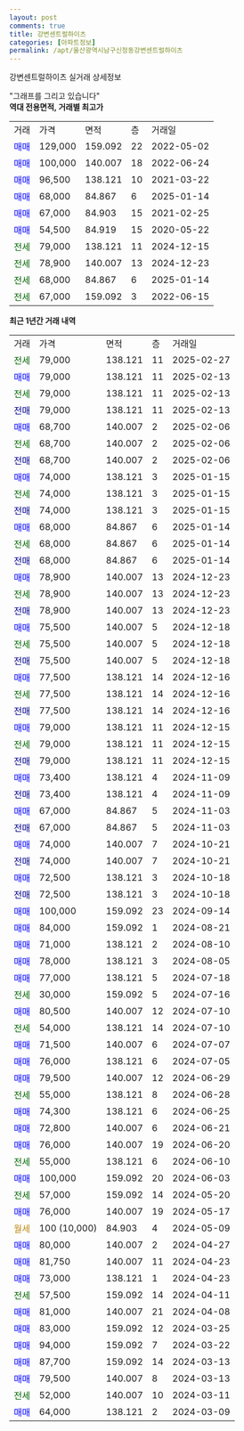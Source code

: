 ```yaml
---
layout: post
comments: true
title: 강변센트럴하이츠
categories: [아파트정보]
permalink: /apt/울산광역시남구신정동강변센트럴하이츠
---
```


강변센트럴하이츠 실거래 상세정보

<script type="text/javascript">
  google.charts.load('current', {'packages':['line', 'corechart']});
  google.charts.setOnLoadCallback(drawChart);

  function drawChart() {
    var data = new google.visualization.DataTable();
    data.addColumn('date', '거래일');
    data.addColumn('number', "매매");
    data.addColumn('number', "전세");
    data.addColumn('number', "전매");

    data.addRows([[new Date(Date.parse("2025-02-27")), null, 79000, null], [new Date(Date.parse("2025-02-13")), 79000, null, null], [new Date(Date.parse("2025-02-13")), null, 79000, null], [new Date(Date.parse("2025-02-13")), null, null, 79000], [new Date(Date.parse("2025-02-06")), 68700, null, null], [new Date(Date.parse("2025-02-06")), null, 68700, null], [new Date(Date.parse("2025-02-06")), null, null, 68700], [new Date(Date.parse("2025-01-15")), 74000, null, null], [new Date(Date.parse("2025-01-15")), null, 74000, null], [new Date(Date.parse("2025-01-15")), null, null, 74000], [new Date(Date.parse("2025-01-14")), 68000, null, null], [new Date(Date.parse("2025-01-14")), null, 68000, null], [new Date(Date.parse("2025-01-14")), null, null, 68000], [new Date(Date.parse("2024-12-23")), 78900, null, null], [new Date(Date.parse("2024-12-23")), null, 78900, null], [new Date(Date.parse("2024-12-23")), null, null, 78900], [new Date(Date.parse("2024-12-18")), 75500, null, null], [new Date(Date.parse("2024-12-18")), null, 75500, null], [new Date(Date.parse("2024-12-18")), null, null, 75500], [new Date(Date.parse("2024-12-16")), 77500, null, null], [new Date(Date.parse("2024-12-16")), null, 77500, null], [new Date(Date.parse("2024-12-16")), null, null, 77500], [new Date(Date.parse("2024-12-15")), 79000, null, null], [new Date(Date.parse("2024-12-15")), null, 79000, null], [new Date(Date.parse("2024-12-15")), null, null, 79000], [new Date(Date.parse("2024-11-09")), 73400, null, null], [new Date(Date.parse("2024-11-09")), null, null, 73400], [new Date(Date.parse("2024-11-03")), 67000, null, null], [new Date(Date.parse("2024-11-03")), null, null, 67000], [new Date(Date.parse("2024-10-21")), 74000, null, null], [new Date(Date.parse("2024-10-21")), null, null, 74000], [new Date(Date.parse("2024-10-18")), 72500, null, null], [new Date(Date.parse("2024-10-18")), null, null, 72500], [new Date(Date.parse("2024-09-14")), 100000, null, null], [new Date(Date.parse("2024-08-21")), 84000, null, null], [new Date(Date.parse("2024-08-10")), 71000, null, null], [new Date(Date.parse("2024-08-05")), 78000, null, null], [new Date(Date.parse("2024-07-18")), 77000, null, null], [new Date(Date.parse("2024-07-16")), null, 30000, null], [new Date(Date.parse("2024-07-10")), 80500, null, null], [new Date(Date.parse("2024-07-10")), null, 54000, null], [new Date(Date.parse("2024-07-07")), 71500, null, null], [new Date(Date.parse("2024-07-05")), 76000, null, null], [new Date(Date.parse("2024-06-29")), 79500, null, null], [new Date(Date.parse("2024-06-28")), null, 55000, null], [new Date(Date.parse("2024-06-25")), 74300, null, null], [new Date(Date.parse("2024-06-21")), 72800, null, null], [new Date(Date.parse("2024-06-20")), 76000, null, null], [new Date(Date.parse("2024-06-10")), null, 55000, null], [new Date(Date.parse("2024-06-03")), 100000, null, null], [new Date(Date.parse("2024-05-20")), null, 57000, null], [new Date(Date.parse("2024-05-17")), 76000, null, null], [new Date(Date.parse("2024-05-09")), null, null, null], [new Date(Date.parse("2024-04-27")), 80000, null, null], [new Date(Date.parse("2024-04-23")), 81750, null, null], [new Date(Date.parse("2024-04-23")), 73000, null, null], [new Date(Date.parse("2024-04-11")), null, 57500, null], [new Date(Date.parse("2024-04-08")), 81000, null, null], [new Date(Date.parse("2024-03-25")), 83000, null, null], [new Date(Date.parse("2024-03-22")), 94000, null, null], [new Date(Date.parse("2024-03-13")), 87700, null, null], [new Date(Date.parse("2024-03-13")), 79500, null, null], [new Date(Date.parse("2024-03-11")), null, 52000, null], [new Date(Date.parse("2024-03-09")), 64000, null, null]]);

    var options = {
      hAxis: {
        format: 'yyyy/MM/dd'
      },    
      lineWidth: 0,
      pointsVisible: true,    
      title: '최근 1년간 유형별 실거래가 분포',
      legend: { position: 'bottom' }
    };

    var formatter = new google.visualization.NumberFormat({pattern:'###,###'} );
    formatter.format(data, 1);
    formatter.format(data, 2);
    
    setTimeout(function() {
        var chart = new google.visualization.LineChart(document.getElementById('columnchart_material'));
        chart.draw(data, (options));
        document.getElementById('loading').style.display = 'none';
    }, 200);
  }
</script>


<div id="loading" style="z-index:20; display: block; margin-left: 0px">"그래프를 그리고 있습니다"</div>
<div id="columnchart_material" style="width: 95%; margin-left: 0px; display: block"></div>
<!-- contents start -->
<b>역대 전용면적, 거래별 최고가</b>
<table class="sortable">
    <tr>
      <td>거래</td>
      <td>가격</td>
      <td>면적</td>
      <td>층</td>
      <td>거래일</td>
    </tr>
        <tr>
          <td><a style="color: blue">매매</a></td>
          <td>129,000</td>
          <td>159.092</td>
          <td>22</td>
          <td>2022-05-02</td>
        </tr>            <tr>
          <td><a style="color: blue">매매</a></td>
          <td>100,000</td>
          <td>140.007</td>
          <td>18</td>
          <td>2022-06-24</td>
        </tr>            <tr>
          <td><a style="color: blue">매매</a></td>
          <td>96,500</td>
          <td>138.121</td>
          <td>10</td>
          <td>2021-03-22</td>
        </tr>            <tr>
          <td><a style="color: blue">매매</a></td>
          <td>68,000</td>
          <td>84.867</td>
          <td>6</td>
          <td>2025-01-14</td>
        </tr>            <tr>
          <td><a style="color: blue">매매</a></td>
          <td>67,000</td>
          <td>84.903</td>
          <td>15</td>
          <td>2021-02-25</td>
        </tr>            <tr>
          <td><a style="color: blue">매매</a></td>
          <td>54,500</td>
          <td>84.919</td>
          <td>15</td>
          <td>2020-05-22</td>
        </tr>        
        <tr>
              <td><a style="color: darkgreen">전세</a></td>
              <td>79,000</td>
              <td>138.121</td>
              <td>11</td>
              <td>2024-12-15</td>
            </tr>            <tr>
              <td><a style="color: darkgreen">전세</a></td>
              <td>78,900</td>
              <td>140.007</td>
              <td>13</td>
              <td>2024-12-23</td>
            </tr>            <tr>
              <td><a style="color: darkgreen">전세</a></td>
              <td>68,000</td>
              <td>84.867</td>
              <td>6</td>
              <td>2025-01-14</td>
            </tr>            <tr>
              <td><a style="color: darkgreen">전세</a></td>
              <td>67,000</td>
              <td>159.092</td>
              <td>3</td>
              <td>2022-06-15</td>
            </tr>        
    
</table>

<b>최근 1년간 거래 내역</b>

<table class="sortable">
    <tr>
      <td>거래</td>
      <td>가격</td>
      <td>면적</td>
      <td>층</td>
      <td>거래일</td>
    </tr>
    <tr>
      <td><a style="color: darkgreen">전세</a></td>
      <td>79,000</td>
      <td>138.121</td>
      <td>11</td>
      <td>2025-02-27</td>
    </tr>          <tr>
      <td><a style="color: blue">매매</a></td>
      <td>79,000</td>
      <td>138.121</td>
      <td>11</td>
      <td>2025-02-13</td>
    </tr>          <tr>
      <td><a style="color: darkgreen">전세</a></td>
      <td>79,000</td>
      <td>138.121</td>
      <td>11</td>
      <td>2025-02-13</td>
    </tr>          <tr>
      <td><a style="color: darkblue">전매</a></td>
      <td>79,000</td>
      <td>138.121</td>
      <td>11</td>
      <td>2025-02-13</td>
    </tr>          <tr>
      <td><a style="color: blue">매매</a></td>
      <td>68,700</td>
      <td>140.007</td>
      <td>2</td>
      <td>2025-02-06</td>
    </tr>          <tr>
      <td><a style="color: darkgreen">전세</a></td>
      <td>68,700</td>
      <td>140.007</td>
      <td>2</td>
      <td>2025-02-06</td>
    </tr>          <tr>
      <td><a style="color: darkblue">전매</a></td>
      <td>68,700</td>
      <td>140.007</td>
      <td>2</td>
      <td>2025-02-06</td>
    </tr>          <tr>
      <td><a style="color: blue">매매</a></td>
      <td>74,000</td>
      <td>138.121</td>
      <td>3</td>
      <td>2025-01-15</td>
    </tr>          <tr>
      <td><a style="color: darkgreen">전세</a></td>
      <td>74,000</td>
      <td>138.121</td>
      <td>3</td>
      <td>2025-01-15</td>
    </tr>          <tr>
      <td><a style="color: darkblue">전매</a></td>
      <td>74,000</td>
      <td>138.121</td>
      <td>3</td>
      <td>2025-01-15</td>
    </tr>          <tr>
      <td><a style="color: blue">매매</a></td>
      <td>68,000</td>
      <td>84.867</td>
      <td>6</td>
      <td>2025-01-14</td>
    </tr>          <tr>
      <td><a style="color: darkgreen">전세</a></td>
      <td>68,000</td>
      <td>84.867</td>
      <td>6</td>
      <td>2025-01-14</td>
    </tr>          <tr>
      <td><a style="color: darkblue">전매</a></td>
      <td>68,000</td>
      <td>84.867</td>
      <td>6</td>
      <td>2025-01-14</td>
    </tr>          <tr>
      <td><a style="color: blue">매매</a></td>
      <td>78,900</td>
      <td>140.007</td>
      <td>13</td>
      <td>2024-12-23</td>
    </tr>          <tr>
      <td><a style="color: darkgreen">전세</a></td>
      <td>78,900</td>
      <td>140.007</td>
      <td>13</td>
      <td>2024-12-23</td>
    </tr>          <tr>
      <td><a style="color: darkblue">전매</a></td>
      <td>78,900</td>
      <td>140.007</td>
      <td>13</td>
      <td>2024-12-23</td>
    </tr>          <tr>
      <td><a style="color: blue">매매</a></td>
      <td>75,500</td>
      <td>140.007</td>
      <td>5</td>
      <td>2024-12-18</td>
    </tr>          <tr>
      <td><a style="color: darkgreen">전세</a></td>
      <td>75,500</td>
      <td>140.007</td>
      <td>5</td>
      <td>2024-12-18</td>
    </tr>          <tr>
      <td><a style="color: darkblue">전매</a></td>
      <td>75,500</td>
      <td>140.007</td>
      <td>5</td>
      <td>2024-12-18</td>
    </tr>          <tr>
      <td><a style="color: blue">매매</a></td>
      <td>77,500</td>
      <td>138.121</td>
      <td>14</td>
      <td>2024-12-16</td>
    </tr>          <tr>
      <td><a style="color: darkgreen">전세</a></td>
      <td>77,500</td>
      <td>138.121</td>
      <td>14</td>
      <td>2024-12-16</td>
    </tr>          <tr>
      <td><a style="color: darkblue">전매</a></td>
      <td>77,500</td>
      <td>138.121</td>
      <td>14</td>
      <td>2024-12-16</td>
    </tr>          <tr>
      <td><a style="color: blue">매매</a></td>
      <td>79,000</td>
      <td>138.121</td>
      <td>11</td>
      <td>2024-12-15</td>
    </tr>          <tr>
      <td><a style="color: darkgreen">전세</a></td>
      <td>79,000</td>
      <td>138.121</td>
      <td>11</td>
      <td>2024-12-15</td>
    </tr>          <tr>
      <td><a style="color: darkblue">전매</a></td>
      <td>79,000</td>
      <td>138.121</td>
      <td>11</td>
      <td>2024-12-15</td>
    </tr>          <tr>
      <td><a style="color: blue">매매</a></td>
      <td>73,400</td>
      <td>138.121</td>
      <td>4</td>
      <td>2024-11-09</td>
    </tr>          <tr>
      <td><a style="color: darkblue">전매</a></td>
      <td>73,400</td>
      <td>138.121</td>
      <td>4</td>
      <td>2024-11-09</td>
    </tr>          <tr>
      <td><a style="color: blue">매매</a></td>
      <td>67,000</td>
      <td>84.867</td>
      <td>5</td>
      <td>2024-11-03</td>
    </tr>          <tr>
      <td><a style="color: darkblue">전매</a></td>
      <td>67,000</td>
      <td>84.867</td>
      <td>5</td>
      <td>2024-11-03</td>
    </tr>          <tr>
      <td><a style="color: blue">매매</a></td>
      <td>74,000</td>
      <td>140.007</td>
      <td>7</td>
      <td>2024-10-21</td>
    </tr>          <tr>
      <td><a style="color: darkblue">전매</a></td>
      <td>74,000</td>
      <td>140.007</td>
      <td>7</td>
      <td>2024-10-21</td>
    </tr>          <tr>
      <td><a style="color: blue">매매</a></td>
      <td>72,500</td>
      <td>138.121</td>
      <td>3</td>
      <td>2024-10-18</td>
    </tr>          <tr>
      <td><a style="color: darkblue">전매</a></td>
      <td>72,500</td>
      <td>138.121</td>
      <td>3</td>
      <td>2024-10-18</td>
    </tr>          <tr>
      <td><a style="color: blue">매매</a></td>
      <td>100,000</td>
      <td>159.092</td>
      <td>23</td>
      <td>2024-09-14</td>
    </tr>          <tr>
      <td><a style="color: blue">매매</a></td>
      <td>84,000</td>
      <td>159.092</td>
      <td>1</td>
      <td>2024-08-21</td>
    </tr>          <tr>
      <td><a style="color: blue">매매</a></td>
      <td>71,000</td>
      <td>138.121</td>
      <td>2</td>
      <td>2024-08-10</td>
    </tr>          <tr>
      <td><a style="color: blue">매매</a></td>
      <td>78,000</td>
      <td>138.121</td>
      <td>3</td>
      <td>2024-08-05</td>
    </tr>          <tr>
      <td><a style="color: blue">매매</a></td>
      <td>77,000</td>
      <td>138.121</td>
      <td>5</td>
      <td>2024-07-18</td>
    </tr>          <tr>
      <td><a style="color: darkgreen">전세</a></td>
      <td>30,000</td>
      <td>159.092</td>
      <td>5</td>
      <td>2024-07-16</td>
    </tr>          <tr>
      <td><a style="color: blue">매매</a></td>
      <td>80,500</td>
      <td>140.007</td>
      <td>12</td>
      <td>2024-07-10</td>
    </tr>          <tr>
      <td><a style="color: darkgreen">전세</a></td>
      <td>54,000</td>
      <td>138.121</td>
      <td>14</td>
      <td>2024-07-10</td>
    </tr>          <tr>
      <td><a style="color: blue">매매</a></td>
      <td>71,500</td>
      <td>140.007</td>
      <td>6</td>
      <td>2024-07-07</td>
    </tr>          <tr>
      <td><a style="color: blue">매매</a></td>
      <td>76,000</td>
      <td>138.121</td>
      <td>6</td>
      <td>2024-07-05</td>
    </tr>          <tr>
      <td><a style="color: blue">매매</a></td>
      <td>79,500</td>
      <td>140.007</td>
      <td>12</td>
      <td>2024-06-29</td>
    </tr>          <tr>
      <td><a style="color: darkgreen">전세</a></td>
      <td>55,000</td>
      <td>138.121</td>
      <td>8</td>
      <td>2024-06-28</td>
    </tr>          <tr>
      <td><a style="color: blue">매매</a></td>
      <td>74,300</td>
      <td>138.121</td>
      <td>6</td>
      <td>2024-06-25</td>
    </tr>          <tr>
      <td><a style="color: blue">매매</a></td>
      <td>72,800</td>
      <td>140.007</td>
      <td>6</td>
      <td>2024-06-21</td>
    </tr>          <tr>
      <td><a style="color: blue">매매</a></td>
      <td>76,000</td>
      <td>140.007</td>
      <td>19</td>
      <td>2024-06-20</td>
    </tr>          <tr>
      <td><a style="color: darkgreen">전세</a></td>
      <td>55,000</td>
      <td>138.121</td>
      <td>6</td>
      <td>2024-06-10</td>
    </tr>          <tr>
      <td><a style="color: blue">매매</a></td>
      <td>100,000</td>
      <td>159.092</td>
      <td>20</td>
      <td>2024-06-03</td>
    </tr>          <tr>
      <td><a style="color: darkgreen">전세</a></td>
      <td>57,000</td>
      <td>159.092</td>
      <td>14</td>
      <td>2024-05-20</td>
    </tr>          <tr>
      <td><a style="color: blue">매매</a></td>
      <td>76,000</td>
      <td>140.007</td>
      <td>19</td>
      <td>2024-05-17</td>
    </tr>          <tr>
      <td><a style="color: darkgoldenrod">월세</a></td>
      <td>100 (10,000)</td>
      <td>84.903</td>
      <td>4</td>
      <td>2024-05-09</td>
    </tr>          <tr>
      <td><a style="color: blue">매매</a></td>
      <td>80,000</td>
      <td>140.007</td>
      <td>2</td>
      <td>2024-04-27</td>
    </tr>          <tr>
      <td><a style="color: blue">매매</a></td>
      <td>81,750</td>
      <td>140.007</td>
      <td>11</td>
      <td>2024-04-23</td>
    </tr>          <tr>
      <td><a style="color: blue">매매</a></td>
      <td>73,000</td>
      <td>138.121</td>
      <td>1</td>
      <td>2024-04-23</td>
    </tr>          <tr>
      <td><a style="color: darkgreen">전세</a></td>
      <td>57,500</td>
      <td>159.092</td>
      <td>14</td>
      <td>2024-04-11</td>
    </tr>          <tr>
      <td><a style="color: blue">매매</a></td>
      <td>81,000</td>
      <td>140.007</td>
      <td>21</td>
      <td>2024-04-08</td>
    </tr>          <tr>
      <td><a style="color: blue">매매</a></td>
      <td>83,000</td>
      <td>159.092</td>
      <td>12</td>
      <td>2024-03-25</td>
    </tr>          <tr>
      <td><a style="color: blue">매매</a></td>
      <td>94,000</td>
      <td>159.092</td>
      <td>7</td>
      <td>2024-03-22</td>
    </tr>          <tr>
      <td><a style="color: blue">매매</a></td>
      <td>87,700</td>
      <td>159.092</td>
      <td>14</td>
      <td>2024-03-13</td>
    </tr>          <tr>
      <td><a style="color: blue">매매</a></td>
      <td>79,500</td>
      <td>140.007</td>
      <td>8</td>
      <td>2024-03-13</td>
    </tr>          <tr>
      <td><a style="color: darkgreen">전세</a></td>
      <td>52,000</td>
      <td>140.007</td>
      <td>10</td>
      <td>2024-03-11</td>
    </tr>          <tr>
      <td><a style="color: blue">매매</a></td>
      <td>64,000</td>
      <td>138.121</td>
      <td>2</td>
      <td>2024-03-09</td>
    </tr>      </table>
<!-- contents end -->    

